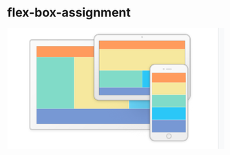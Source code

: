 # flex-box-assignment


![Design](https://github.com/Sagardhandhalya/flex-box-assignment/blob/master/main.png)
